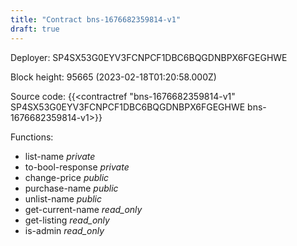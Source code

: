 ```yaml
---
title: "Contract bns-1676682359814-v1"
draft: true
---
```

Deployer: SP4SX53G0EYV3FCNPCF1DBC6BQGDNBPX6FGEGHWE


 



Block height: 95665 (2023-02-18T01:20:58.000Z)

Source code: {{<contractref "bns-1676682359814-v1" SP4SX53G0EYV3FCNPCF1DBC6BQGDNBPX6FGEGHWE bns-1676682359814-v1>}}

Functions:

* list-name _private_
* to-bool-response _private_
* change-price _public_
* purchase-name _public_
* unlist-name _public_
* get-current-name _read_only_
* get-listing _read_only_
* is-admin _read_only_
